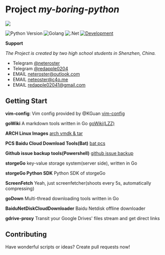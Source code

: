 # Project *my-boring-python*

![](https://github.com/redapple0204/my-boring-python/blob/master/logo.png)

![Python Version](https://img.shields.io/badge/python-3.x-green.svg)
![Golang](https://img.shields.io/badge/Go-Powered-blue.svg)
![.Net](https://img.shields.io/badge/.Net-Powered-green.svg)
[![Development](https://img.shields.io/badge/development-frozen.svg)](https://github.com/redapple0204/my-boring-python/blob/master/status.md)

**Support**

*The Project is created by two high school students in Shenzhen, China.*
* Telegram [@neteroster](https://t.me/neteroster)
* Telegram [@redapple0204](https://t.me/redapple0204)
* EMAIL neteroster@outlook.com
* EMAIL neteoster@c4o.me
* EMAIL redapple02041@gmail.com

## Getting Start

**vim-config**: Vim config provided by @KGuan [vim-config](https://github.com/redapple0204/my-boring-python/blob/master/vim-config.tar.gz)

**goWiki** A markdown tools written in Go [goWiki(LZZ)](https://github.com/lizongzeshunshun/goWiki)

**ARCH Linux Images** [arch vmdk & tar](https://github.com/redapple0204/my-boring-python/wiki/Arch-%E8%99%9A%E6%8B%9F%E6%9C%BA%E9%95%9C%E5%83%8F-&-%E6%89%93%E5%8C%85%E5%A5%BD%E7%9A%84%E4%B8%80%E9%94%AE%E5%AE%89%E8%A3%85%E6%96%87%E4%BB%B6-%E4%B8%8B%E8%BD%BD)

**PCS Baidu Cloud Download Tools(Bat)** [bat pcs](https://github.com/redapple0204/my-boring-python/tree/master/pcs_bat)

**Github issue backup tools(Powershell)** [github issue backup](https://github.com/redapple0204/my-boring-python/tree/master/script/github-issue-backup)

**storgeGo** key-value storage system(server side), written in Go

**storgeGo Python SDK** Python SDK of storgeGo

**ScreenFetch** Yeah, just screenfetcher(shoots every 5s, automatically compressing)

**goDown** Multi-thread downloading tools written in Go

**BaiduNetDiskCloudDownloader** Baidu Netdisk offline downloader

**gdrive-proxy** Transit your Google Drives' files stream and get direct links

## Contributing

Have wonderful scripts or ideas? Create pull requests now!

